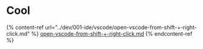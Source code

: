 # Cool

{% content-ref url="../dev/001-ide/vscode/open-vscode-from-shift-+-right-click.md" %}
[open-vscode-from-shift-+-right-click.md](../dev/001-ide/vscode/open-vscode-from-shift-+-right-click.md)
{% endcontent-ref %}
